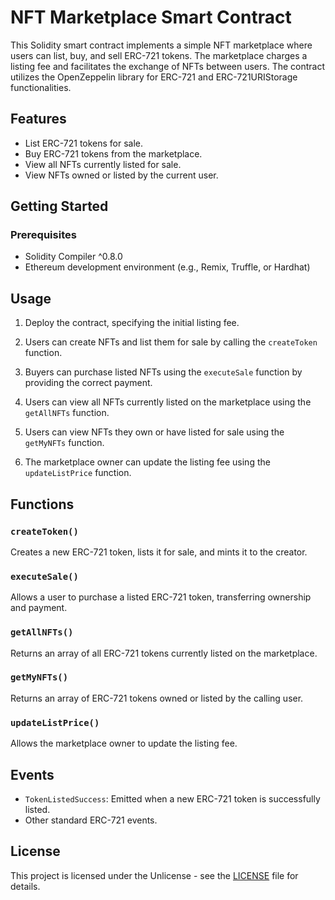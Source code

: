 # NFT Marketplace Smart Contract

This Solidity smart contract implements a simple NFT marketplace where users can list, buy, and sell ERC-721 tokens. The marketplace charges a listing fee and facilitates the exchange of NFTs between users. The contract utilizes the OpenZeppelin library for ERC-721 and ERC-721URIStorage functionalities.

## Features

- List ERC-721 tokens for sale.
- Buy ERC-721 tokens from the marketplace.
- View all NFTs currently listed for sale.
- View NFTs owned or listed by the current user.

## Getting Started

### Prerequisites

- Solidity Compiler ^0.8.0
- Ethereum development environment (e.g., Remix, Truffle, or Hardhat)


## Usage

1. Deploy the contract, specifying the initial listing fee.

2. Users can create NFTs and list them for sale by calling the `createToken` function.

3. Buyers can purchase listed NFTs using the `executeSale` function by providing the correct payment.

4. Users can view all NFTs currently listed on the marketplace using the `getAllNFTs` function.

5. Users can view NFTs they own or have listed for sale using the `getMyNFTs` function.

6. The marketplace owner can update the listing fee using the `updateListPrice` function.

## Functions

### `createToken()`

Creates a new ERC-721 token, lists it for sale, and mints it to the creator.

### `executeSale()`

Allows a user to purchase a listed ERC-721 token, transferring ownership and payment.

### `getAllNFTs()`

Returns an array of all ERC-721 tokens currently listed on the marketplace.

### `getMyNFTs()`

Returns an array of ERC-721 tokens owned or listed by the calling user.

### `updateListPrice()`

Allows the marketplace owner to update the listing fee.

## Events

- `TokenListedSuccess`: Emitted when a new ERC-721 token is successfully listed.
- Other standard ERC-721 events.

## License

This project is licensed under the Unlicense - see the [LICENSE](LICENSE) file for details.